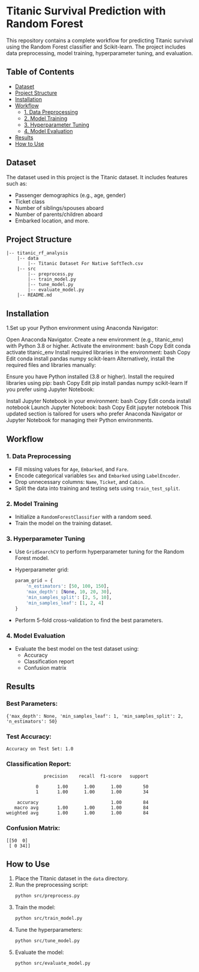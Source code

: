 # Titanic Survival Prediction with Random Forest

This repository contains a complete workflow for predicting Titanic survival using the Random Forest classifier and Scikit-learn. The project includes data preprocessing, model training, hyperparameter tuning, and evaluation.

## Table of Contents

- [Dataset](#dataset)
- [Project Structure](#project-structure)
- [Installation](#installation)
- [Workflow](#workflow)
  - [1. Data Preprocessing](#1-data-preprocessing)
  - [2. Model Training](#2-model-training)
  - [3. Hyperparameter Tuning](#3-hyperparameter-tuning)
  - [4. Model Evaluation](#4-model-evaluation)
- [Results](#results)
- [How to Use](#how-to-use)

## Dataset

The dataset used in this project is the Titanic dataset. It includes features such as:
- Passenger demographics (e.g., age, gender)
- Ticket class
- Number of siblings/spouses aboard
- Number of parents/children aboard
- Embarked location, and more.

## Project Structure

```
|-- titanic_rf_analysis
    |-- data
        |-- Titanic Dataset For Native SoftTech.csv
    |-- src
        |-- preprocess.py
        |-- train_model.py
        |-- tune_model.py
        |-- evaluate_model.py
    |-- README.md
```

## Installation

1.Set up your Python environment using Anaconda Navigator:

Open Anaconda Navigator.
Create a new environment (e.g., titanic_env) with Python 3.8 or higher.
Activate the environment:
bash
Copy
Edit
conda activate titanic_env
Install required libraries in the environment:
bash
Copy
Edit
conda install pandas numpy scikit-learn
Alternatively, install the required files and libraries manually:

Ensure you have Python installed (3.8 or higher).
Install the required libraries using pip:
bash
Copy
Edit
pip install pandas numpy scikit-learn
If you prefer using Jupyter Notebook:

Install Jupyter Notebook in your environment:
bash
Copy
Edit
conda install notebook
Launch Jupyter Notebook:
bash
Copy
Edit
jupyter notebook
This updated section is tailored for users who prefer Anaconda Navigator or Jupyter Notebook for managing their Python environments.
   
## Workflow

### 1. Data Preprocessing

- Fill missing values for `Age`, `Embarked`, and `Fare`.
- Encode categorical variables `Sex` and `Embarked` using `LabelEncoder`.
- Drop unnecessary columns: `Name`, `Ticket`, and `Cabin`.
- Split the data into training and testing sets using `train_test_split`.

### 2. Model Training

- Initialize a `RandomForestClassifier` with a random seed.
- Train the model on the training dataset.

### 3. Hyperparameter Tuning

- Use `GridSearchCV` to perform hyperparameter tuning for the Random Forest model.
- Hyperparameter grid:
  ```python
  param_grid = {
      'n_estimators': [50, 100, 150],
      'max_depth': [None, 10, 20, 30],
      'min_samples_split': [2, 5, 10],
      'min_samples_leaf': [1, 2, 4]
  }
  ```

- Perform 5-fold cross-validation to find the best parameters.

### 4. Model Evaluation

- Evaluate the best model on the test dataset using:
  - Accuracy
  - Classification report
  - Confusion matrix

## Results

### Best Parameters:
```
{'max_depth': None, 'min_samples_leaf': 1, 'min_samples_split': 2, 'n_estimators': 50}
```

### Test Accuracy:
```
Accuracy on Test Set: 1.0
```

### Classification Report:
```
              precision    recall  f1-score   support

           0       1.00      1.00      1.00        50
           1       1.00      1.00      1.00        34

    accuracy                           1.00        84
   macro avg       1.00      1.00      1.00        84
weighted avg       1.00      1.00      1.00        84
```

### Confusion Matrix:
```
[[50  0]
 [ 0 34]]
```

## How to Use

1. Place the Titanic dataset in the `data` directory.
2. Run the preprocessing script:
   ```bash
   python src/preprocess.py
   ```
3. Train the model:
   ```bash
   python src/train_model.py
   ```
4. Tune the hyperparameters:
   ```bash
   python src/tune_model.py
   ```
5. Evaluate the model:
   ```bash
   python src/evaluate_model.py
   
